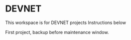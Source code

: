 # DEVNET
This workspace is for DEVNET projects
Instructions below

First project, backup before maintenance window.